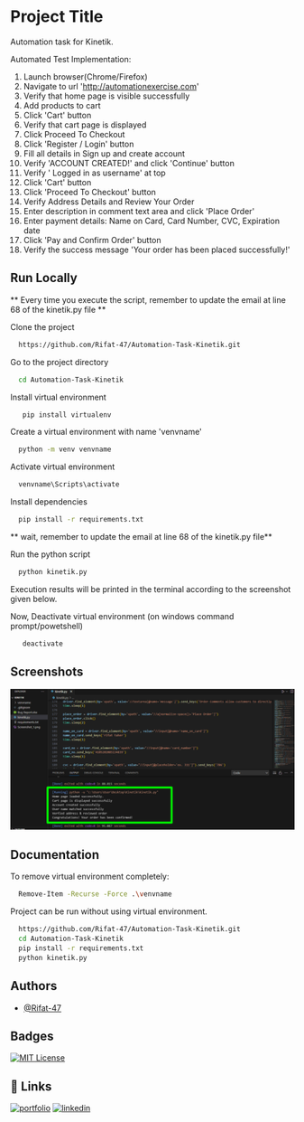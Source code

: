 
# Project Title

Automation task for Kinetik.

Automated Test Implementation:
1. Launch browser(Chrome/Firefox)
2. Navigate to url 'http://automationexercise.com'
3. Verify that home page is visible successfully
4. Add products to cart
5. Click 'Cart' button
6. Verify that cart page is displayed
7. Click Proceed To Checkout
8. Click 'Register / Login' button
9. Fill all details in Sign up and create account
10. Verify 'ACCOUNT CREATED!' and click 'Continue' button
11. Verify ' Logged in as username' at top
12. Click 'Cart' button
13. Click 'Proceed To Checkout' button
14. Verify Address Details and Review Your Order
15. Enter description in comment text area and click 'Place Order'
16. Enter payment details: Name on Card, Card Number, CVC, Expiration date
17. Click 'Pay and Confirm Order' button
18. Verify the success message 'Your order has been placed successfully!'



## Run Locally

** Every time you execute the script, remember to update the email at line 68 of the kinetik.py file **

Clone the project

```bash
  https://github.com/Rifat-47/Automation-Task-Kinetik.git
```

Go to the project directory
```bash
  cd Automation-Task-Kinetik
```

Install virtual environment
```bash
   pip install virtualenv
```

Create a virtual environment with name 'venvname'
```bash
  python -m venv venvname
```

Activate virtual environment
```bash
  venvname\Scripts\activate
```

Install dependencies
```bash
  pip install -r requirements.txt
```

** wait, remember to update the email at line 68 of the kinetik.py file**

Run the python script
```bash
  python kinetik.py
```
Execution results will be printed in the terminal according to the screenshot given below.

Now, Deactivate virtual environment (on windows command prompt/powetshell)
```bash
   deactivate
```
## Screenshots

![ScreenShot-1](https://github.com/Rifat-47/Automation-Task-Kinetik/blob/main/Screenshot_1.png)


## Documentation

To remove virtual environment completely: 
```bash
  Remove-Item -Recurse -Force .\venvname
```

Project can be run without using virtual environment.
```bash
  https://github.com/Rifat-47/Automation-Task-Kinetik.git
  cd Automation-Task-Kinetik
  pip install -r requirements.txt
  python kinetik.py
```

## Authors

- [@Rifat-47](https://github.com/Rifat-47)


## Badges

[![MIT License](https://img.shields.io/badge/License-MIT-green.svg)](https://choosealicense.com/licenses/mit/)



## 🔗 Links
[![portfolio](https://img.shields.io/badge/my_portfolio-000?style=for-the-badge&logo=ko-fi&logoColor=white)](https://github.com/Rifat-47)
[![linkedin](https://img.shields.io/badge/linkedin-0A66C2?style=for-the-badge&logo=linkedin&logoColor=white)](https://www.linkedin.com/in/rifat-ibn-taher/)

